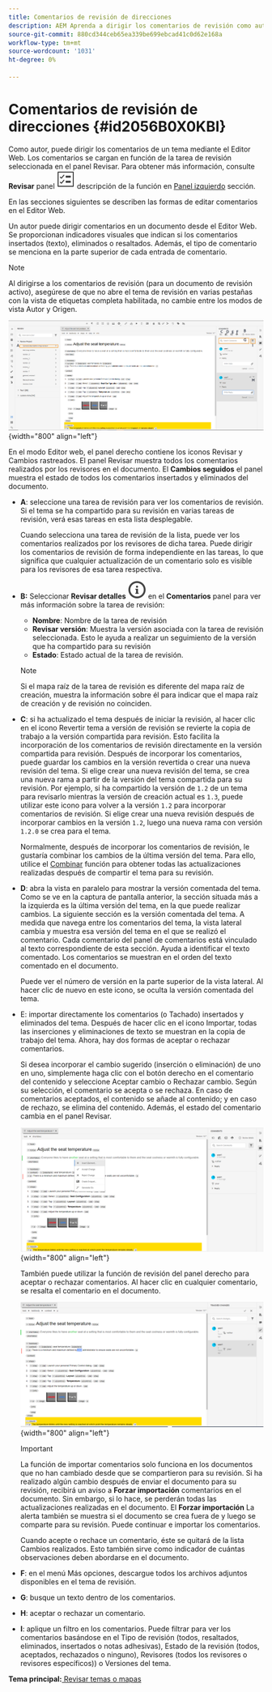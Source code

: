 ```yaml
---
title: Comentarios de revisión de direcciones
description: AEM Aprenda a dirigir los comentarios de revisión como autor en las guías de. Descubra cómo un autor puede editar, filtrar, aceptar o rechazar comentarios en un documento.
source-git-commit: 880cd344ceb65ea339be699ebcad41c0d62e168a
workflow-type: tm+mt
source-wordcount: '1031'
ht-degree: 0%

---
```


# Comentarios de revisión de direcciones {#id2056B0X0KBI}


Como autor, puede dirigir los comentarios de un tema mediante el Editor Web. Los comentarios se cargan en función de la tarea de revisión seleccionada en el panel Revisar. Para obtener más información, consulte **Revisar** panel ![](images/active-review-tasklist-icon.svg) descripción de la función en [Panel izquierdo](../user-guide/web-editor-features.md#id2051EA0M0HS) sección.

En las secciones siguientes se describen las formas de editar comentarios en el Editor Web.

Un autor puede dirigir comentarios en un documento desde el Editor Web. Se proporcionan indicadores visuales que indican si los comentarios insertados \(texto\), eliminados o resaltados. Además, el tipo de comentario se menciona en la parte superior de cada entrada de comentario.

>[!NOTE]
>
> Al dirigirse a los comentarios de revisión \(para un documento de revisión activo\), asegúrese de que no abre el tema de revisión en varias pestañas con la vista de etiquetas completa habilitada, no cambie entre los modos de vista Autor y Origen.

![](images/comments-page-web-editor_cs.png){width="800" align="left"}

En el modo Editor web, el panel derecho contiene los iconos Revisar y Cambios rastreados. El panel Revisar muestra todos los comentarios realizados por los revisores en el documento. El **Cambios seguidos** el panel muestra el estado de todos los comentarios insertados y eliminados del documento.

- **A**: seleccione una tarea de revisión para ver los comentarios de revisión. Si el tema se ha compartido para su revisión en varias tareas de revisión, verá esas tareas en esta lista desplegable.

  Cuando selecciona una tarea de revisión de la lista, puede ver los comentarios realizados por los revisores de dicha tarea. Puede dirigir los comentarios de revisión de forma independiente en las tareas, lo que significa que cualquier actualización de un comentario solo es visible para los revisores de esa tarea respectiva.

- **B:**  Seleccionar **Revisar detalles** ![](images/active-review-info-icon.svg) en el **Comentarios** panel para ver más información sobre la tarea de revisión:

   - **Nombre**: Nombre de la tarea de revisión
   - **Revisar versión**: Muestra la versión asociada con la tarea de revisión seleccionada. Esto le ayuda a realizar un seguimiento de la versión que ha compartido para su revisión
   - **Estado**: Estado actual de la tarea de revisión.

  >[!NOTE]
  >
  > Si el mapa raíz de la tarea de revisión es diferente del mapa raíz de creación, muestra la información sobre él para indicar que el mapa raíz de creación y de revisión no coinciden.

- **C**: si ha actualizado el tema después de iniciar la revisión, al hacer clic en el icono Revertir tema a versión de revisión se revierte la copia de trabajo a la versión compartida para revisión. Esto facilita la incorporación de los comentarios de revisión directamente en la versión compartida para revisión. Después de incorporar los comentarios, puede guardar los cambios en la versión revertida o crear una nueva revisión del tema. Si elige crear una nueva revisión del tema, se crea una nueva rama a partir de la versión del tema compartida para su revisión. Por ejemplo, si ha compartido la versión de `1.2` de un tema para revisarlo mientras la versión de creación actual es `1.3`, puede utilizar este icono para volver a la versión `1.2` para incorporar comentarios de revisión. Si elige crear una nueva revisión después de incorporar cambios en la versión `1.2`, luego una nueva rama con versión `1.2.0` se crea para el tema.

  Normalmente, después de incorporar los comentarios de revisión, le gustaría combinar los cambios de la última versión del tema. Para ello, utilice el [Combinar](web-editor-features.md#id205DF04E0HS) función para obtener todas las actualizaciones realizadas después de compartir el tema para su revisión.

- **D**: abra la vista en paralelo para mostrar la versión comentada del tema. Como se ve en la captura de pantalla anterior, la sección situada más a la izquierda es la última versión del tema, en la que puede realizar cambios. La siguiente sección es la versión comentada del tema. A medida que navega entre los comentarios del tema, la vista lateral cambia y muestra esa versión del tema en el que se realizó el comentario. Cada comentario del panel de comentarios está vinculado al texto correspondiente de esta sección. Ayuda a identificar el texto comentado. Los comentarios se muestran en el orden del texto comentado en el documento.

  Puede ver el número de versión en la parte superior de la vista lateral. Al hacer clic de nuevo en este icono, se oculta la versión comentada del tema.

- E: importar directamente los comentarios \(o Tachado\) insertados y eliminados del tema. Después de hacer clic en el icono Importar, todas las inserciones y eliminaciones de texto se muestran en la copia de trabajo del tema. Ahora, hay dos formas de aceptar o rechazar comentarios.

  Si desea incorporar el cambio sugerido \(inserción o eliminación\) de uno en uno, simplemente haga clic con el botón derecho en el comentario del contenido y seleccione Aceptar cambio o Rechazar cambio. Según su selección, el comentario se acepta o se rechaza. En caso de comentarios aceptados, el contenido se añade al contenido; y en caso de rechazo, se elimina del contenido. Además, el estado del comentario cambia en el panel Revisar.

  ![](images/import-comment-accept-web-editor_cs.png){width="800" align="left"}

  También puede utilizar la función de revisión del panel derecho para aceptar o rechazar comentarios. Al hacer clic en cualquier comentario, se resalta el comentario en el documento.

  ![](images/changes-tab_cs.png){width="800" align="left"}

  >[!IMPORTANT]
  >
  > La función de importar comentarios solo funciona en los documentos que no han cambiado desde que se compartieron para su revisión. Si ha realizado algún cambio después de enviar el documento para su revisión, recibirá un aviso a **Forzar importación** comentarios en el documento. Sin embargo, si lo hace, se perderán todas las actualizaciones realizadas en el documento. El **Forzar importación** La alerta también se muestra si el documento se crea fuera de y luego se comparte para su revisión. Puede continuar e importar los comentarios.

  Cuando acepte o rechace un comentario, éste se quitará de la lista Cambios realizados. Esto también sirve como indicador de cuántas observaciones deben abordarse en el documento.

- **F**: en el menú Más opciones, descargue todos los archivos adjuntos disponibles en el tema de revisión.
- **G**: busque un texto dentro de los comentarios.
- **H**: aceptar o rechazar un comentario.

- **I**: aplique un filtro en los comentarios. Puede filtrar para ver los comentarios basándose en el Tipo de revisión \(todos, resaltados, eliminados, insertados o notas adhesivas\), Estado de la revisión \(todos, aceptados, rechazados o ninguno\), Revisores \(todos los revisores o revisores específicos\)\) o Versiones del tema.


**Tema principal:**[ Revisar temas o mapas](review.md)
